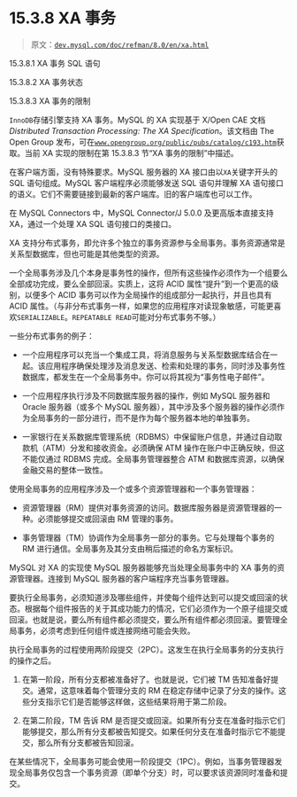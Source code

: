 # 15.3.8 XA 事务

> 原文：[`dev.mysql.com/doc/refman/8.0/en/xa.html`](https://dev.mysql.com/doc/refman/8.0/en/xa.html)

15.3.8.1 XA 事务 SQL 语句

15.3.8.2 XA 事务状态

15.3.8.3 XA 事务的限制

`InnoDB`存储引擎支持 XA 事务。MySQL 的 XA 实现基于 X/Open CAE 文档*Distributed Transaction Processing: The XA Specification*。该文档由 The Open Group 发布，可在[`www.opengroup.org/public/pubs/catalog/c193.htm`](http://www.opengroup.org/public/pubs/catalog/c193.htm)获取。当前 XA 实现的限制在第 15.3.8.3 节“XA 事务的限制”中描述。

在客户端方面，没有特殊要求。MySQL 服务器的 XA 接口由以`XA`关键字开头的 SQL 语句组成。MySQL 客户端程序必须能够发送 SQL 语句并理解 XA 语句接口的语义。它们不需要链接到最新的客户端库。旧的客户端库也可以工作。

在 MySQL Connectors 中，MySQL Connector/J 5.0.0 及更高版本直接支持 XA，通过一个处理 XA SQL 语句接口的类接口。

XA 支持分布式事务，即允许多个独立的事务资源参与全局事务。事务资源通常是关系型数据库，但也可能是其他类型的资源。

一个全局事务涉及几个本身是事务性的操作，但所有这些操作必须作为一个组要么全部成功完成，要么全部回滚。实质上，这将 ACID 属性“提升”到一个更高的级别，以便多个 ACID 事务可以作为全局操作的组成部分一起执行，并且也具有 ACID 属性。（与非分布式事务一样，如果您的应用程序对读现象敏感，可能更喜欢`SERIALIZABLE`。`REPEATABLE READ`可能对分布式事务不够。）

一些分布式事务的例子：

+   一个应用程序可以充当一个集成工具，将消息服务与关系型数据库结合在一起。该应用程序确保处理涉及消息发送、检索和处理的事务，同时涉及事务性数据库，都发生在一个全局事务中。你可以将其视为“事务性电子邮件”。

+   一个应用程序执行涉及不同数据库服务器的操作，例如 MySQL 服务器和 Oracle 服务器（或多个 MySQL 服务器），其中涉及多个服务器的操作必须作为全局事务的一部分进行，而不是作为每个服务器本地的单独事务。

+   一家银行在关系数据库管理系统（RDBMS）中保留账户信息，并通过自动取款机（ATM）分发和接收资金。必须确保 ATM 操作在账户中正确反映，但这不能仅通过 RDBMS 完成。全局事务管理器整合 ATM 和数据库资源，以确保金融交易的整体一致性。

使用全局事务的应用程序涉及一个或多个资源管理器和一个事务管理器：

+   资源管理器（RM）提供对事务资源的访问。数据库服务器是资源管理器的一种。必须能够提交或回滚由 RM 管理的事务。

+   事务管理器（TM）协调作为全局事务一部分的事务。它与处理每个事务的 RM 进行通信。全局事务及其分支由稍后描述的命名方案标识。

MySQL 对 XA 的实现使 MySQL 服务器能够充当处理全局事务中的 XA 事务的资源管理器。连接到 MySQL 服务器的客户端程序充当事务管理器。

要执行全局事务，必须知道涉及哪些组件，并使每个组件达到可以提交或回滚的状态。根据每个组件报告的关于其成功能力的情况，它们必须作为一个原子组提交或回滚。也就是说，要么所有组件都必须提交，要么所有组件都必须回滚。要管理全局事务，必须考虑到任何组件或连接网络可能会失败。

执行全局事务的过程使用两阶段提交（2PC）。这发生在执行全局事务的分支执行的操作之后。

1.  在第一阶段，所有分支都被准备好了。也就是说，它们被 TM 告知准备好提交。通常，这意味着每个管理分支的 RM 在稳定存储中记录了分支的操作。这些分支指示它们是否能够这样做，这些结果将用于第二阶段。

1.  在第二阶段，TM 告诉 RM 是否提交或回滚。如果所有分支在准备时指示它们能够提交，那么所有分支都被告知提交。如果任何分支在准备时指示它不能提交，那么所有分支都被告知回滚。

在某些情况下，全局事务可能会使用一阶段提交（1PC）。例如，当事务管理器发现全局事务仅包含一个事务资源（即单个分支）时，可以要求该资源同时准备和提交。
